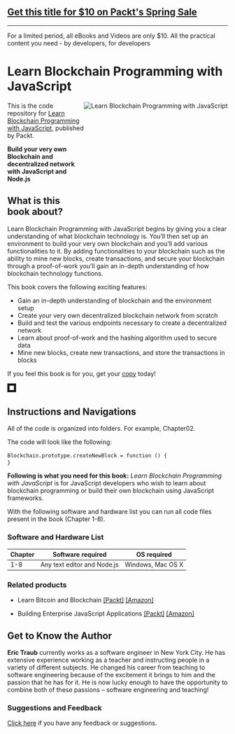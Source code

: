 ## [Get this title for $10 on Packt's Spring Sale](https://www.packt.com/B12086?utm_source=github&utm_medium=packt-github-repo&utm_campaign=spring_10_dollar_2022)
-----
For a limited period, all eBooks and Videos are only $10. All the practical content you need \- by developers, for developers

# Learn Blockchain Programming with JavaScript

<a href="https://www.packtpub.com/web-development/learn-blockchain-programming-javascript?utm_source=github&utm_medium=repository&utm_campaign=9781789618822"><img src="https://www.packtpub.com/sites/default/files/B12086.png" alt="Learn Blockchain Programming with JavaScript" height="256px" align="right"></a>

This is the code repository for [Learn Blockchain Programming with JavaScript](https://www.packtpub.com/web-development/learn-blockchain-programming-javascript?utm_source=github&utm_medium=repository&utm_campaign=9781789618822), published by Packt.

**Build your very own Blockchain and decentralized network with JavaScript and Node.js**

## What is this book about?
Learn Blockchain Programming with JavaScript begins by giving you a clear understanding of what blockchain technology is. You’ll then set up an environment to build your very own blockchain and you’ll add various functionalities to it. By adding functionalities to your blockchain such as the ability to mine new blocks, create transactions, and secure your blockchain through a proof-of-work you’ll gain an in-depth understanding of how blockchain technology functions.

This book covers the following exciting features:
* Gain an in-depth understanding of blockchain and the environment setup
* Create your very own decentralized blockchain network from scratch
* Build and test the various endpoints necessary to create a decentralized network
* Learn about proof-of-work and the hashing algorithm used to secure data
* Mine new blocks, create new transactions, and store the transactions in blocks

If you feel this book is for you, get your [copy](https://www.amazon.com/dp/1789618827) today!

<a href="https://www.packtpub.com/?utm_source=github&utm_medium=banner&utm_campaign=GitHubBanner"><img src="https://raw.githubusercontent.com/PacktPublishing/GitHub/master/GitHub.png" 
alt="https://www.packtpub.com/" border="5" /></a>


## Instructions and Navigations
All of the code is organized into folders. For example, Chapter02.

The code will look like the following:
```
Blockchain.prototype.createNewBlock = function () {
}
```

**Following is what you need for this book:**
_Learn Blockchain Programming with JavaScript_ is for JavaScript developers who wish to learn about blockchain programming or build their own blockchain using JavaScript frameworks.

With the following software and hardware list you can run all code files present in the book (Chapter 1-8).

### Software and Hardware List

| Chapter  | Software required                   | OS required                        |
| -------- | ------------------------------------| -----------------------------------|
| 1-8        | Any text editor and Node.js                  | Windows, Mac OS X |

### Related products <Other books you may enjoy>
* Learn Bitcoin and Blockchain [[Packt]](https://www.packtpub.com/big-data-and-business-intelligence/learn-bitcoin-and-blockchain?utm_source=github&utm_medium=repository&utm_campaign=9781789536133) [[Amazon]](https://www.amazon.com/dp/1789536138)

* Building Enterprise JavaScript Applications [[Packt]](https://www.packtpub.com/web-development/building-enterprise-javascript-applications?utm_source=github&utm_medium=repository&utm_campaign=9781788477321) [[Amazon]](https://www.amazon.com/dp/1788477324)

## Get to Know the Author
**Eric Traub** currently works as a software engineer in New York City. He has extensive experience working as a teacher and instructing people in a variety of different subjects. He changed his career from teaching to software engineering because of the excitement it brings to him and the passion that he has for it. He is now lucky enough to have the opportunity to combine both of these passions – software engineering and teaching!

### Suggestions and Feedback
[Click here](https://docs.google.com/forms/d/e/1FAIpQLSdy7dATC6QmEL81FIUuymZ0Wy9vH1jHkvpY57OiMeKGqib_Ow/viewform) if you have any feedback or suggestions.
